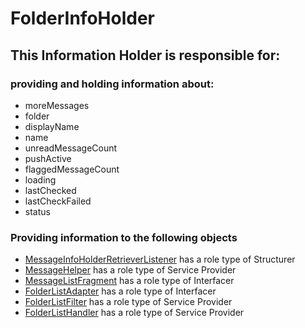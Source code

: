 # FolderInfoHolder
## This Information Holder is responsible for:
### providing and holding information about: 
* moreMessages
* folder
* displayName
* name
* unreadMessageCount
* pushActive
* flaggedMessageCount
* loading
* lastChecked
* lastCheckFailed
* status
### Providing information to the following objects 
* [MessageInfoHolderRetrieverListener](../Structurers/MessageInfoHolderRetrieverListener.md) has a role type of Structurer
* [MessageHelper](../ServiceProviders/MessageHelper.md) has a role type of Service Provider
* [MessageListFragment](../Interfacers/MessageListFragment.md) has a role type of Interfacer
* [FolderListAdapter](../Interfacers/FolderListAdapter.md) has a role type of Interfacer
* [FolderListFilter](../ServiceProviders/FolderListFilter.md) has a role type of Service Provider
* [FolderListHandler](../ServiceProviders/FolderListHandler.md) has a role type of Service Provider
